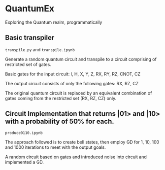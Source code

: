 # QuantumEx
Exploring the Quantum realm, programmatically

## Basic transpiler
`transpile.py` and `transpile.ipynb`

Generate a random quantum circuit and transpile to a circuit comprising of restricted set of gates.

Basic gates for the input circuit: I, H, X, Y, Z, RX, RY, RZ, CNOT, CZ

The output circuit consists of only the following gates: RX, RZ, CZ

The original quantum circuit is replaced by an equivalent combination of gates coming from the restricted set (RX, RZ, CZ) only.



## Circuit Implementation that returns |01> and |10> with a probability of 50% for each.

`produce0110.ipynb`

The approach followed is to create bell states, then employ GD for 1, 10, 100 and 1000 iterations to meet with the output goals.

A random circuit based on gates and introduced noise into circuit and implemented a GD.


